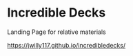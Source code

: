 # Incredible Decks
Landing Page for relative materials

https://jwilly117.github.io/incredibledecks/
